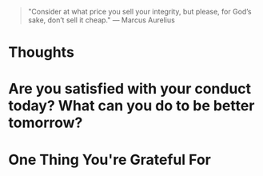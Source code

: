 
> \"Consider at what price you sell your integrity, but please, for God’s sake, don’t sell it cheap.\" — Marcus Aurelius

# Thoughts

# Are you satisfied with your conduct today? What can you do to be better tomorrow?

# One Thing You're Grateful For

